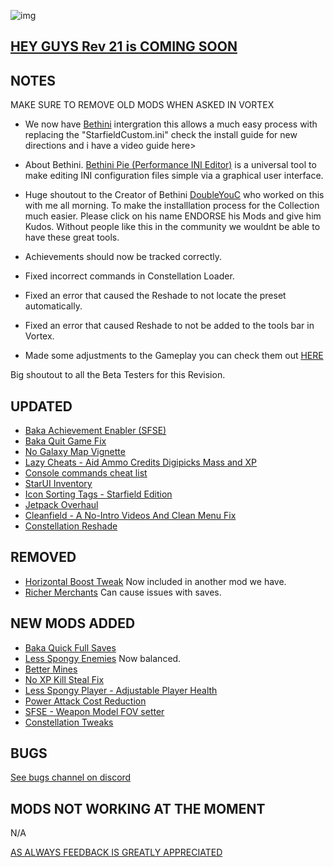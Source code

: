 ![img](https://s11.gifyu.com/images/SgCoI.png)

## [HEY GUYS Rev 21 is COMING SOON](https://)

## NOTES

MAKE SURE TO REMOVE OLD MODS WHEN ASKED IN VORTEX

- We now have [Bethini](https://www.nexusmods.com/site/mods/631?tab=description) intergration this allows a much easy process with replacing the "StarfieldCustom.ini" check the install guide for new directions and i have a video guide here>
- About Bethini. [Bethini Pie (Performance INI Editor)](https://www.nexusmods.com/site/mods/631?tab=description) is a universal tool to make editing INI configuration files simple via a graphical user interface.
- Huge shoutout to the Creator of Bethini [DoubleYouC](https://www.nexusmods.com/site/users/5045901) who worked on this with me all morning. To make the installlation process for the Collection much easier. Please click on his name ENDORSE his Mods and give him Kudos. Without people like this in the community we wouldnt be able to have these great tools.

- Achievements should now be tracked correctly.
- Fixed incorrect commands in Constellation Loader.
- Fixed an error that caused the Reshade to not locate the preset automatically.
- Fixed an error that caused Reshade to not be added to the tools bar in Vortex.
- Made some adjustments to the Gameplay you can check them out [HERE](https://www.nexusmods.com/starfield/mods/2204)

Big shoutout to all the Beta Testers for this Revision.

## UPDATED

- [Baka Achievement Enabler (SFSE)](https://www.nexusmods.com/starfield/mods/658?tab=description)
- [Baka Quit Game Fix](https://www.nexusmods.com/starfield/mods/1662?tab=description)
- [No Galaxy Map Vignette](https://www.nexusmods.com/starfield/mods/1268?tab=description)
- [Lazy Cheats - Aid Ammo Credits Digipicks Mass and XP](https://www.nexusmods.com/starfield/mods/183)
- [Console commands cheat list](https://www.nexusmods.com/starfield/mods/607)
- [StarUI Inventory](https://www.nexusmods.com/starfield/mods/773)
- [Icon Sorting Tags - Starfield Edition](https://www.nexusmods.com/starfield/mods/312)
- [Jetpack Overhaul](https://www.nexusmods.com/starfield/mods/569?tab=description)
- [Cleanfield - A No-Intro Videos And Clean Menu Fix](https://www.nexusmods.com/starfield/mods/88)
- [Constellation Reshade](https://www.nexusmods.com/starfield/mods/103?tab=description)

## REMOVED

- [Horizontal Boost Tweak](https://www.nexusmods.com/starfield/mods/1546) Now included in another mod we have.
- [Richer Merchants](https://www.nexusmods.com/starfield/mods/1143) Can cause issues with saves.

## NEW MODS ADDED

- [Baka Quick Full Saves](https://www.nexusmods.com/starfield/mods/1750?tab=description)
- [Less Spongy Enemies](https://www.nexusmods.com/starfield/mods/344) Now balanced.
- [Better Mines](https://www.nexusmods.com/starfield/mods/1185?tab=description)
- [No XP Kill Steal Fix](https://www.nexusmods.com/starfield/mods/1018?tab=description)
- [Less Spongy Player - Adjustable Player Health](https://www.nexusmods.com/starfield/mods/1160?tab=description)
- [Power Attack Cost Reduction](https://www.nexusmods.com/starfield/mods/1245?tab=description)
- [SFSE - Weapon Model FOV setter](https://www.nexusmods.com/starfield/mods/1331?tab=description)
- [Constellation Tweaks](https://www.nexusmods.com/starfield/mods/2204?tab=description)

## BUGS

[See bugs channel on discord](https://discord.gg/xZNztPjA2u)

## MODS NOT WORKING AT THE MOMENT

N/A

[AS ALWAYS FEEDBACK IS GREATLY APPRECIATED](https://)
